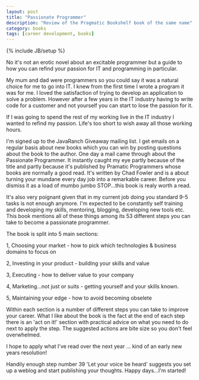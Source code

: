 ```yaml
---
layout: post
title: "Passionate Programmer"
description: "Review of the Pragmatic Bookshelf book of the same name"
category: books
tags: [career development, books]
---
```

{% include JB/setup %}

No it's not an erotic novel about an excitable programmer but a guide to how you can refind your passion for IT and programming in particular.


My mum and dad were programmers so you could say it was a natural choice for me to go into IT. I knew from the first time I wrote a program it was for me. I loved the satisfaction of trying to develop an application to solve a problem. However after a few years in the IT industry having to write code for a customer and not yourself you can start to lose the passion for it.


If I was going to spend the rest of my working live in the IT industry I wanted to refind my passion. Life's too short to wish away all those working hours.


I'm signed up to the JavaRanch Giveaway mailing list. I get emails on a regular basis about new books which you can win by posting questions about the book to the author. One day a mail came through about the Passionate Programmer. It instantly caught my eye partly because of the title and partly because it's published by Pramatic Programmers whose books are normally a good read. It's written by Chad Fowler and is a about turning your mundane every day job into a remarkable career. Before you dismiss it as a load of mumbo jumbo STOP...this book is realy worth a read.


It's also very poignant given that in my current job doing you standard 9-5 tasks is not enough anymore. I'm expected to be constantly self training and developing my skills, mentoring, blogging, developing new tools etc. This book mentions all of these things among its 53 different steps you can take to become a passionate programmer.


The book is split into 5 main sections:


1, Choosing your market - how to pick which technologies &amp; business domains to focus on

2, Investing in your product - building your skills and value

3, Executing - how to deliver value to your company

4, Marketing...not just or suits - getting yourself and your skills known.

5, Maintaining your edge - how to avoid becoming obselete


Within each section is a number of different steps you can take to improve your career. What I like about the book is the fact at the end of each step there is an 'act on it!' section with practical advice on what you need to do next to apply the step. The suggested actions are bite size so you don't feel overwhelmed.


I hope to apply what I've read over the next year ... kind of an early new years resolution!


Handily enough step number 39 'Let your voice be heard' suggests you set up a weblog and start publishing your thoughts. Happy days...I'm started!

